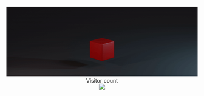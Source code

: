 <p align="center"> 
  <img src="logo.3b18b920.gif" /><br>
  Visitor count<br>
  <img src="https://profile-counter.glitch.me/HavermansStef/count.svg" />
</p>
